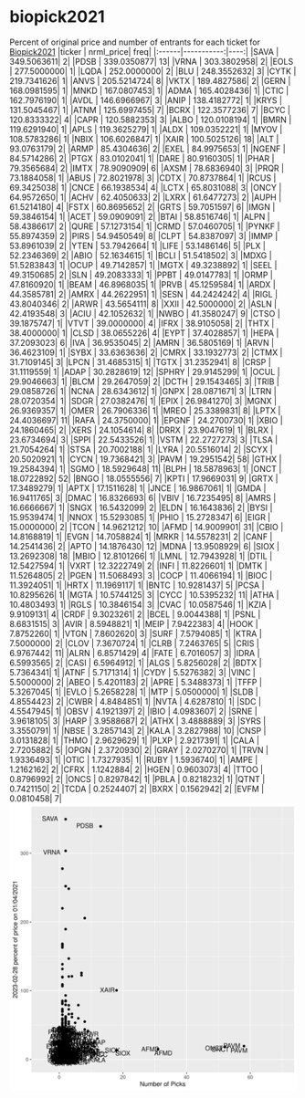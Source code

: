 # biopick2021
Percent of original price and number of entrants for each ticket for [Biopick2021](https://twitter.com/hashtag/Biopick2021)
|ticker |  nrml_price| freq|
|:------|-----------:|----:|
|SAVA   | 349.5063611|    2|
|PDSB   | 339.0350877|   13|
|VRNA   | 303.3802958|    2|
|EOLS   | 277.5000000|    1|
|LQDA   | 252.0000000|    2|
|BLU    | 248.3552632|    3|
|CYTK   | 219.7341626|    1|
|ANVS   | 205.5214724|    8|
|VKTX   | 189.4827586|    2|
|GERN   | 168.0981595|    1|
|MNKD   | 167.0807453|    1|
|ADMA   | 165.4028436|    1|
|CTIC   | 162.7976190|    1|
|AVDL   | 146.6966967|    3|
|ANIP   | 138.4182772|    1|
|KRYS   | 131.5045467|    1|
|ATNM   | 125.6997455|    7|
|BCRX   | 122.3577236|    7|
|BCYC   | 120.8333322|    4|
|CAPR   | 120.5882353|    3|
|ALBO   | 120.0108194|    1|
|BMRN   | 119.6291940|    1|
|APLS   | 119.3625279|    1|
|ALDX   | 109.0352221|    1|
|MYOV   | 108.5783286|    1|
|NBIX   | 106.6026847|    1|
|XAIR   | 100.5025126|   18|
|ALT    |  93.0763179|    2|
|ARMP   |  85.4304636|    2|
|EXEL   |  84.9975653|    1|
|NGENF  |  84.5714286|    2|
|PTGX   |  83.0102041|    1|
|DARE   |  80.9160305|    1|
|PHAR   |  79.3565684|    2|
|IMTX   |  78.9090909|    6|
|AXSM   |  78.6836940|    3|
|PRQR   |  73.1884058|    1|
|ABUS   |  72.8021978|    3|
|CDTX   |  70.8737864|    1|
|RCUS   |  69.3425038|    1|
|CNCE   |  66.1938534|    4|
|LCTX   |  65.8031088|    3|
|ONCY   |  64.9572650|    1|
|ACHV   |  62.4050633|    2|
|LXRX   |  61.6477273|    2|
|AUPH   |  61.5214180|    4|
|FSTX   |  60.8695652|    2|
|GRTS   |  59.7051597|    6|
|IMGN   |  59.3846154|    1|
|ACET   |  59.0909091|    2|
|BTAI   |  58.8516746|    1|
|ALPN   |  58.4386617|    2|
|QURE   |  57.1273154|    1|
|CRMD   |  57.0460705|    1|
|PYNKF  |  55.8974359|    2|
|PIRS   |  54.9450549|    8|
|CLPT   |  54.8387097|    3|
|IMMP   |  53.8961039|    2|
|YTEN   |  53.7942664|    1|
|LIFE   |  53.1486146|    5|
|PLX    |  52.2346369|    2|
|ABIO   |  52.1634615|    1|
|BCLI   |  51.5418502|    3|
|MDXG   |  51.5283843|    1|
|OCUP   |  49.7142857|    1|
|MGTX   |  49.3238892|    1|
|SEEL   |  49.3150685|    2|
|SLN    |  49.2083333|    1|
|PPBT   |  49.0147783|    1|
|ORMP   |  47.8160920|    1|
|BEAM   |  46.8968035|    1|
|PRVB   |  45.1259584|    1|
|ARDX   |  44.3585781|    2|
|AMRX   |  44.2622951|    1|
|SESN   |  44.2424242|    4|
|RIGL   |  43.8040346|    2|
|ARWR   |  43.5654111|    8|
|XXII   |  42.5000000|    2|
|ASLN   |  42.4193548|    3|
|ACIU   |  42.1052632|    1|
|NWBO   |  41.3580247|    9|
|CTSO   |  39.1875747|    1|
|VTVT   |  39.0000000|    4|
|IFRX   |  38.9105058|    2|
|THTX   |  38.4000000|    1|
|CLSD   |  38.0655226|    4|
|EYPT   |  37.4028857|    1|
|HEPA   |  37.2093023|    6|
|IVA    |  36.9535045|    2|
|AMRN   |  36.5805169|    1|
|ARVN   |  36.4623109|    1|
|SYBX   |  33.6363636|    2|
|CMRX   |  33.1932773|    2|
|CTMX   |  31.7109145|    3|
|LPCN   |  31.4685315|    1|
|TGTX   |  31.2352941|    8|
|CRSP   |  31.1119559|    1|
|ADAP   |  30.2828619|   12|
|SPHRY  |  29.9145299|    1|
|OCUL   |  29.9046663|    1|
|BLCM   |  29.2647059|    2|
|DCTH   |  29.1543465|    3|
|TRIB   |  29.0858726|    1|
|NCNA   |  28.6343612|    1|
|GNPX   |  28.0871671|    3|
|LTRN   |  28.0720354|    1|
|SDGR   |  27.0382476|    1|
|EPIX   |  26.9841270|    3|
|MGNX   |  26.9369357|    1|
|OMER   |  26.7906336|    1|
|MREO   |  25.3389831|    8|
|LPTX   |  24.4036697|   11|
|RAFA   |  24.3750000|    1|
|EPGNF  |  24.2700730|    1|
|XBIO   |  24.1860465|    2|
|XERS   |  24.1054614|    8|
|DRRX   |  23.9047619|    1|
|BLRX   |  23.6734694|    3|
|SPPI   |  22.5433526|    1|
|VSTM   |  22.2727273|    3|
|TLSA   |  21.7054264|    1|
|STSA   |  20.7002188|    1|
|LYRA   |  20.5516014|    2|
|SCYX   |  20.5020921|    1|
|CYCN   |  19.7368421|    3|
|PAVM   |  19.2951542|   58|
|GTHX   |  19.2584394|    1|
|SGMO   |  18.5929648|   11|
|BLPH   |  18.5878963|    1|
|ONCT   |  18.0722892|   52|
|BNGO   |  18.0555556|    7|
|KPTI   |  17.9669031|    9|
|GRTX   |  17.3489279|    1|
|APTX   |  17.1511628|    1|
|JNCE   |  16.9867061|    1|
|GMDA   |  16.9411765|    3|
|DMAC   |  16.8326693|    6|
|VBIV   |  16.7235495|    8|
|AMRS   |  16.6666667|    1|
|SNGX   |  16.5432099|    2|
|ELDN   |  16.1643836|    2|
|BYSI   |  15.9539474|    1|
|NNOX   |  15.5293085|    1|
|PHIO   |  15.2728347|    6|
|EIGR   |  15.0000000|    2|
|TCON   |  14.9621212|   10|
|AFMD   |  14.9009901|   31|
|CBIO   |  14.8168819|    1|
|EVGN   |  14.7058824|    1|
|MRKR   |  14.5578231|    2|
|CANF   |  14.2541436|    2|
|APTO   |  14.1876430|   12|
|MDNA   |  13.9508929|    6|
|SIOX   |  13.2692308|   18|
|MBIO   |  12.8101266|    1|
|LMNL   |  12.7943928|    1|
|DTIL   |  12.5427594|    1|
|VXRT   |  12.3222749|    2|
|INFI   |  11.8226601|    1|
|DMTK   |  11.5264805|    2|
|PGEN   |  11.5068493|    3|
|COCP   |  11.4066194|    1|
|BIOC   |  11.3924051|    1|
|HRTX   |  11.1969117|    1|
|BNTC   |  10.9281437|    5|
|PCSA   |  10.8295626|    1|
|MGTA   |  10.5744125|    3|
|CYCC   |  10.5395232|   11|
|ATHA   |  10.4803493|    1|
|RGLS   |  10.3846154|    3|
|CVAC   |  10.0587546|    1|
|KZIA   |   9.9109131|    4|
|CRDF   |   9.3023261|    2|
|BCEL   |   9.0044388|    1|
|PSNL   |   8.6831515|    3|
|AVIR   |   8.5948821|    1|
|MEIP   |   7.9422383|    4|
|HOOK   |   7.8752260|    1|
|VTGN   |   7.8602620|    3|
|SURF   |   7.5794085|    1|
|KTRA   |   7.5000000|    2|
|CLOV   |   7.3670724|    1|
|CLRB   |   7.2463765|    5|
|CRIS   |   6.9767442|   11|
|ALRN   |   6.8571429|    4|
|FATE   |   6.7016057|    3|
|IDRA   |   6.5993565|    2|
|CASI   |   6.5964912|    1|
|ALGS   |   5.8256028|    2|
|BDTX   |   5.7364341|    1|
|ATNF   |   5.7171314|    1|
|CYDY   |   5.5276382|    3|
|VINC   |   5.5000000|    2|
|ABEO   |   5.4201183|    2|
|APRE   |   5.3488373|    1|
|TFFP   |   5.3267045|    1|
|EVLO   |   5.2658228|    1|
|MTP    |   5.0500000|    1|
|SLDB   |   4.8554423|    2|
|CWBR   |   4.8484851|    1|
|NVTA   |   4.6287810|    1|
|SDC    |   4.5547945|    1|
|OBSV   |   4.1921397|    2|
|IBIO   |   4.0983607|    2|
|SRNE   |   3.9618105|    3|
|HARP   |   3.9588687|    2|
|ATHX   |   3.4888889|    3|
|SYRS   |   3.3550791|    1|
|NBSE   |   3.2857143|    2|
|KALA   |   3.2827988|   10|
|CNSP   |   3.0131828|    1|
|THMO   |   2.9629629|    1|
|PLXP   |   2.9217391|    1|
|CALA   |   2.7205882|    5|
|OPGN   |   2.3720930|    2|
|GRAY   |   2.0270270|    1|
|TRVN   |   1.9336493|    1|
|OTIC   |   1.7327935|    1|
|RUBY   |   1.5936740|    1|
|AMPE   |   1.2162162|    2|
|CFRX   |   1.1242884|    2|
|HGEN   |   0.9603073|    4|
|TTOO   |   0.8796992|    2|
|ONCS   |   0.8297842|    1|
|PBLA   |   0.8218232|    1|
|QTNT   |   0.7421150|    2|
|TCDA   |   0.2524407|    2|
|BXRX   |   0.1562942|    2|
|EVFM   |   0.0810458|    7|
![retvspicks](biopicks.png?raw=true)
